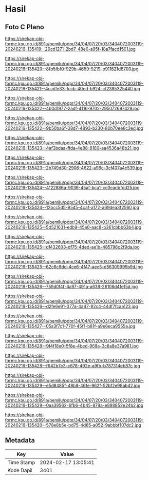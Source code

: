 # Hasil

## Foto C Plano

https://sirekap-obj-formc.kpu.go.id/891a/pemilu/pdpr/34/04/07/20/03/3404072003119-20240216-135419--29cd1271-2bd7-48e0-a95f-18a7facd1501.jpg

https://sirekap-obj-formc.kpu.go.id/891a/pemilu/pdpr/34/04/07/20/03/3404072003119-20240216-135420--8fb5fbf0-929b-4659-9219-b911621d8700.jpg

https://sirekap-obj-formc.kpu.go.id/891a/pemilu/pdpr/34/04/07/20/03/3404072003119-20240216-135421--4ccdfe33-fccb-40ed-b924-cf2385325440.jpg

https://sirekap-obj-formc.kpu.go.id/891a/pemilu/pdpr/34/04/07/20/03/3404072003119-20240216-135422--4b0d1977-2adf-4116-9702-295072697429.jpg

https://sirekap-obj-formc.kpu.go.id/891a/pemilu/pdpr/34/04/07/20/03/3404072003119-20240216-135422--9b50ba6f-38d7-4893-b230-80b70ee8c3ed.jpg

https://sirekap-obj-formc.kpu.go.id/891a/pemilu/pdpr/34/04/07/20/03/3404072003119-20240216-135423--4af3bdaa-ffda-4e88-9180-aa4536a48b21.jpg

https://sirekap-obj-formc.kpu.go.id/891a/pemilu/pdpr/34/04/07/20/03/3404072003119-20240216-135423--2b749d30-2906-4622-a96c-3cf407a4c539.jpg

https://sirekap-obj-formc.kpu.go.id/891a/pemilu/pdpr/34/04/07/20/03/3404072003119-20240216-135424--4122886a-9036-45af-bca1-ce3eadbfdd25.jpg

https://sirekap-obj-formc.kpu.go.id/891a/pemilu/pdpr/34/04/07/20/03/3404072003119-20240216-135424--12bcc5d5-9545-4caf-a172-a69dea3f2560.jpg

https://sirekap-obj-formc.kpu.go.id/891a/pemilu/pdpr/34/04/07/20/03/3404072003119-20240216-135425--5d521631-edb9-45a0-aac8-b361cbbb63b4.jpg

https://sirekap-obj-formc.kpu.go.id/891a/pemilu/pdpr/34/04/07/20/03/3404072003119-20240216-135425--df432603-df75-4ded-ae1b-485798c2f9da.jpg

https://sirekap-obj-formc.kpu.go.id/891a/pemilu/pdpr/34/04/07/20/03/3404072003119-20240216-135425--62c6c6dd-4ce6-4f47-aec5-d56309995b9d.jpg

https://sirekap-obj-formc.kpu.go.id/891a/pemilu/pdpr/34/04/07/20/03/3404072003119-20240216-135426--759d0f4f-4a97-491a-a638-26106d4fe15d.jpg

https://sirekap-obj-formc.kpu.go.id/891a/pemilu/pdpr/34/04/07/20/03/3404072003119-20240216-135426--d2fe6e91-377a-4a47-92c4-44df7fcaa123.jpg

https://sirekap-obj-formc.kpu.go.id/891a/pemilu/pdpr/34/04/07/20/03/3404072003119-20240216-135427--05a3f7c1-770f-45f1-b81f-a9e6eca9555a.jpg

https://sirekap-obj-formc.kpu.go.id/891a/pemilu/pdpr/34/04/07/20/03/3404072003119-20240216-135428--9f4f18e0-5f8e-4bed-968a-3c8a8e37a981.jpg

https://sirekap-obj-formc.kpu.go.id/891a/pemilu/pdpr/34/04/07/20/03/3404072003119-20240216-135428--f642b7e3-c678-492e-a9fb-b787314eb87c.jpg

https://sirekap-obj-formc.kpu.go.id/891a/pemilu/pdpr/34/04/07/20/03/3404072003119-20240216-135429--e5d8485f-48b8-46fe-962f-52b12e98ab42.jpg

https://sirekap-obj-formc.kpu.go.id/891a/pemilu/pdpr/34/04/07/20/03/3404072003119-20240216-135429--0aa39562-6fb6-4b45-879a-e898852e24b2.jpg

https://sirekap-obj-formc.kpu.go.id/891a/pemilu/pdpr/34/04/07/20/03/3404072003119-20240216-135420--578e8b5e-bd75-4d65-a052-9abbbf107dc2.jpg


## Metadata

| Key        | Value               |
| ---------- | ------------------- |
| Time Stamp | 2024-02-17 13:05:41 |
| Kode Dapil | 3401                |




